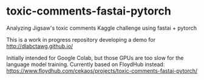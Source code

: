 # toxic-comments-fastai-pytorch
Analyzing Jigsaw's toxic comments Kaggle challenge using fastai + pytorch

This is a work in progress repository developing a demo for http://dlabctawg.github.io/

Initially intended for Google Colab, but those GPUs are too slow for the language model training. Currently based on FloydHub instead: https://www.floydhub.com/cekaos/projects/toxic-comments-fastai-pytorch/
